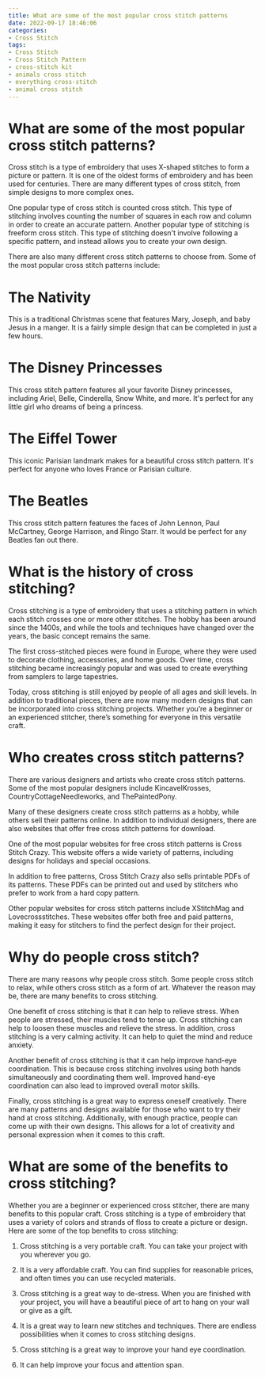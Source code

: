 ```yaml
---
title: What are some of the most popular cross stitch patterns
date: 2022-09-17 18:46:06
categories:
- Cross Stitch
tags:
- Cross Stitch
- Cross Stitch Pattern
- cross-stitch kit
- animals cross stitch
- everything cross-stitch
- animal cross stitch
---
```



#  What are some of the most popular cross stitch patterns?

Cross stitch is a type of embroidery that uses X-shaped stitches to form a picture or pattern. It is one of the oldest forms of embroidery and has been used for centuries. There are many different types of cross stitch, from simple designs to more complex ones.

One popular type of cross stitch is counted cross stitch. This type of stitching involves counting the number of squares in each row and column in order to create an accurate pattern. Another popular type of stitching is freeform cross stitch. This type of stitching doesn't involve following a specific pattern, and instead allows you to create your own design.

There are also many different cross stitch patterns to choose from. Some of the most popular cross stitch patterns include:

# The Nativity
This is a traditional Christmas scene that features Mary, Joseph, and baby Jesus in a manger. It is a fairly simple design that can be completed in just a few hours.

# The Disney Princesses
This cross stitch pattern features all your favorite Disney princesses, including Ariel, Belle, Cinderella, Snow White, and more. It's perfect for any little girl who dreams of being a princess.

# The Eiffel Tower
This iconic Parisian landmark makes for a beautiful cross stitch pattern. It's perfect for anyone who loves France or Parisian culture.

# The Beatles
This cross stitch pattern features the faces of John Lennon, Paul McCartney, George Harrison, and Ringo Starr. It would be perfect for any Beatles fan out there.

#  What is the history of cross stitching?

Cross stitching is a type of embroidery that uses a stitching pattern in which each stitch crosses one or more other stitches. The hobby has been around since the 1400s, and while the tools and techniques have changed over the years, the basic concept remains the same.

The first cross-stitched pieces were found in Europe, where they were used to decorate clothing, accessories, and home goods. Over time, cross stitching became increasingly popular and was used to create everything from samplers to large tapestries.

Today, cross stitching is still enjoyed by people of all ages and skill levels. In addition to traditional pieces, there are now many modern designs that can be incorporated into cross stitching projects. Whether you’re a beginner or an experienced stitcher, there’s something for everyone in this versatile craft.

#  Who creates cross stitch patterns?

There are various designers and artists who create cross stitch patterns. Some of the most popular designers include KincavelKrosses, CountryCottageNeedleworks, and ThePaintedPony.

Many of these designers create cross stitch patterns as a hobby, while others sell their patterns online. In addition to individual designers, there are also websites that offer free cross stitch patterns for download.

One of the most popular websites for free cross stitch patterns is Cross Stitch Crazy. This website offers a wide variety of patterns, including designs for holidays and special occasions.

In addition to free patterns, Cross Stitch Crazy also sells printable PDFs of its patterns. These PDFs can be printed out and used by stitchers who prefer to work from a hard copy pattern.

Other popular websites for cross stitch patterns include XStitchMag and Lovecrossstitches. These websites offer both free and paid patterns, making it easy for stitchers to find the perfect design for their project.

#  Why do people cross stitch?

There are many reasons why people cross stitch. Some people cross stitch to relax, while others cross stitch as a form of art. Whatever the reason may be, there are many benefits to cross stitching.

One benefit of cross stitching is that it can help to relieve stress. When people are stressed, their muscles tend to tense up. Cross stitching can help to loosen these muscles and relieve the stress. In addition, cross stitching is a very calming activity. It can help to quiet the mind and reduce anxiety.

Another benefit of cross stitching is that it can help improve hand-eye coordination. This is because cross stitching involves using both hands simultaneously and coordinating them well. Improved hand-eye coordination can also lead to improved overall motor skills.

Finally, cross stitching is a great way to express oneself creatively. There are many patterns and designs available for those who want to try their hand at cross stitching. Additionally, with enough practice, people can come up with their own designs. This allows for a lot of creativity and personal expression when it comes to this craft.

#  What are some of the benefits to cross stitching?

Whether you are a beginner or experienced cross stitcher, there are many benefits to this popular craft. Cross stitching is a type of embroidery that uses a variety of colors and strands of floss to create a picture or design. Here are some of the top benefits to cross stitching:

1. Cross stitching is a very portable craft. You can take your project with you wherever you go.

2. It is a very affordable craft. You can find supplies for reasonable prices, and often times you can use recycled materials.

3. Cross stitching is a great way to de-stress. When you are finished with your project, you will have a beautiful piece of art to hang on your wall or give as a gift.

4. It is a great way to learn new stitches and techniques. There are endless possibilities when it comes to cross stitching designs.

5. Cross stitching is a great way to improve your hand eye coordination.

6. It can help improve your focus and attention span.